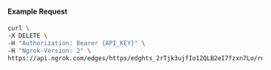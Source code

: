 <!-- Code generated for API Clients. DO NOT EDIT. -->

#### Example Request

```bash
curl \
-X DELETE \
-H "Authorization: Bearer {API_KEY}" \
-H "Ngrok-Version: 2" \
https://api.ngrok.com/edges/https/edghts_2rTjk3ujfIo12QLB2eI7fzxn7Lo/routes/edghtsrt_2rTjk5myYpaRs4o3806bFh12QpR/backend
```
